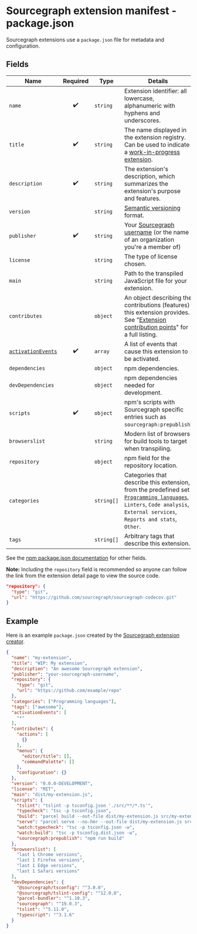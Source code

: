 # Sourcegraph extension manifest - package.json

Sourcegraph extensions use a `package.json` file for metadata and configuration.

## Fields

Name | Required | Type | Details
---- |:--------:| ---- | -------
`name` | ✔️ | `string` | Extension identifier: all lowercase, alphanumeric with hyphens and underscores.
`title` | ✔️ | `string`| The name displayed in the extension registry. Can be used to indicate a [work-in-progress extension](publishing.md#wip-extensions).
`description` | ✔️ | `string` | The extension's description, which summarizes the extension's purpose and features.
`version` | | `string` | [Semantic versioning](https://semver.org/) format.
`publisher` | ✔️ | `string` | Your [Sourcegraph username](development_environment.md#sourcegraph-com-account-and-the-sourcegraph-cli) (or the name of an organization you're a member of)
`license` | | `string` | The type of license chosen.
`main` | | `string` | Path to the transpiled JavaScript file for your extension.
`contributes` | | `object` | An object describing the contributions (features) this extension provides. See "[Extension contribution points](contributions.md)" for a full listing.
[`activationEvents`](activation.md) | ✔️ | `array` | A list of events that cause this extension to be activated.
`dependencies` | | `object` | npm dependencies.
`devDependencies` | | `object` | npm dependencies needed for development.
`scripts` | ✔️ | `object` | npm's scripts with Sourcegraph specific entries such as `sourcegraph:prepublish`.
`browserslist` | | `string` | Modern list of browsers for build tools to target when transpiling.
`repository` | | `object` | npm field for the repository location.
`categories` | | `string[]` | Categories that describe this extension, from the predefined set [`Programming languages`](https://sourcegraph.com/extensions?query=category%3A%22Programming+languages%22), `Linters`, `Code analysis`, `External services`, `Reports and stats`, `Other`.
`tags` | | `string[]` | Arbitrary tags that describe this extension.

See the [npm package.json documentation](https://docs.npmjs.com/creating-a-package-json-file) for other fields.

**Note:** Including the `repository` field is recommended so anyone can follow the link from the extension detail page to view the source code.

```json
"repository": {
  "type": "git",
  "url": "https://github.com/sourcegraph/sourcegraph-codecov.git"
}
```

## Example

Here is an example `package.json` created by the [Sourcegraph extension creator](creating.md#creating-an-extension-the-easy-way).

```json
{
  "name": "my-extension",
  "title": "WIP: My extension",
  "description": "An awesome Sourcegraph extension",
  "publisher": "your-sourcegraph-username",
  "repository": {
    "type": "git",
    "url": "https://github.com/example/repo"
  },
  "categories": ["Programming languages"],
  "tags": ["awesome"],
  "activationEvents": [
    "*"
  ],
  "contributes": {
    "actions": [
      {}
    ],
    "menus": {
      "editor/title": [],
      "commandPalette": []
    },
    "configuration": {}
  },
  "version": "0.0.0-DEVELOPMENT",
  "license": "MIT",
  "main": "dist/my-extension.js",
  "scripts": {
    "tslint": "tslint -p tsconfig.json './src/**/*.ts'",
    "typecheck": "tsc -p tsconfig.json",
    "build": "parcel build --out-file dist/my-extension.js src/my-extension.ts",
    "serve": "parcel serve --no-hmr --out-file dist/my-extension.js src/my-extension.ts",
    "watch:typecheck": "tsc -p tsconfig.json -w",
    "watch:build": "tsc -p tsconfig.dist.json -w",
    "sourcegraph:prepublish": "npm run build"
  },
  "browserslist": [
    "last 1 Chrome versions",
    "last 1 Firefox versions",
    "last 1 Edge versions",
    "last 1 Safari versions"
  ],
  "devDependencies": {
    "@sourcegraph/tsconfig": "^3.0.0",
    "@sourcegraph/tslint-config": "^12.0.0",
    "parcel-bundler": "^1.10.3",
    "sourcegraph": "^19.0.3",
    "tslint": "^5.11.0",
    "typescript": "^3.1.6"
  }
}
```
